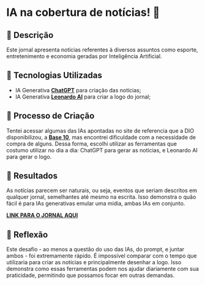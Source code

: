 # IA na cobertura de notícias! 📰

## 📒 Descrição
Este jornal apresenta notícias referentes à diversos assuntos como esporte, entretenimento e economia geradas por Inteligência Artificial.

## 🤖 Tecnologias Utilizadas
- IA Generativa **[ChatGPT](https://chat.openai.com)** para criação das notícias;
- IA Generativa **[Leonardo AI](https://leonardo.ai)** para criar a logo do jornal;

## 🧐 Processo de Criação
Tentei acessar algumas das IAs apontadas no site de referencia que a DIO disponibilizou, a **[Base 10](https://base10.vc/post/generative-ai-mission-critical/)**, mas encontrei dificuldade com a necessidade de compra de alguns. Dessa forma, escolhi utilizar as ferramentas que costumo utilizar no dia a dia: ChatGPT para gerar as notícias, e Leonardo AI para gerar o logo.

## 🚀 Resultados
As notícias parecem ser naturais, ou seja, eventos que seriam descritos em qualquer jornal, semelhantes até mesmo na escrita. Isso demonstra o quão fácil é para IAs generativas emular uma mídia, ambas IAs em conjunto.

**[LINK PARA O JORNAL AQUI](JORNAL.md)**

## 💭 Reflexão
Este desafio - ao menos a questão do uso das IAs, do prompt, e juntar ambos - foi extremamente rápido. É impossível comparar com o tempo que utilizaria para criar as notícias e principalmente desenhar a logo. Isso demonstra como essas ferramentas podem nos ajudar diariamente com sua praticidade, permitindo que possamos focar em outras demandas.
